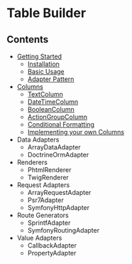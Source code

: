 # Table Builder

## Contents
* [Getting Started](./getting_started.md)
  * [Installation](./getting_started.md#Installation)
  * [Basic Usage](./getting_started.md#BasicUsage)
  * [Adapter Pattern](./getting_started.md#AdapterPattern)
* [Columns](./columns.md)
  * [TextColumn](./columns.md#TextColumn)
  * [DateTimeColumn](./columns.md#DateTimeColumn)
  * [BooleanColumn](./columns.md#BooleanColumn)
  * [ActionGroupColumn](./columns.md#ActionGroupColumn)
  * [Conditional Formatting](./columns.md#ConditionalFormatting)
  * [Implementing your own Columns](./columns.md#ImplementingColumns)
* Data Adapters
  * ArrayDataAdapter
  * DoctrineOrmAdapter
* Renderers
  * PhtmlRenderer
  * TwigRenderer
* Request Adapters
  * ArrayRequestAdapter
  * Psr7Adapter
  * SymfonyHttpAdapter
* Route Generators
  * SprintfAdapter
  * SymfonyRoutingAdapter
* Value Adapters
  * CallbackAdapter
  * PropertyAdapter
